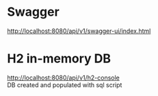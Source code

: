 # Swagger
[http://localhost:8080/api/v1/swagger-ui/index.html](http://localhost:8080/api/v1/swagger-ui/index.html)

# H2 in-memory DB
[http://localhost:8080/api/v1/h2-console](http://localhost:8080/api/v1/h2-console)<br>
DB created and populated with sql script
